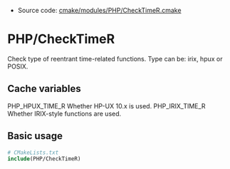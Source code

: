 <!-- This is auto-generated file. -->
* Source code: [cmake/modules/PHP/CheckTimeR.cmake](https://github.com/petk/php-build-system/blob/master/cmake/cmake/modules/PHP/CheckTimeR.cmake)

# PHP/CheckTimeR

Check type of reentrant time-related functions. Type can be: irix, hpux or
POSIX.

## Cache variables

  PHP_HPUX_TIME_R
    Whether HP-UX 10.x is used.
  PHP_IRIX_TIME_R
    Whether IRIX-style functions are used.

## Basic usage

```cmake
# CMakeLists.txt
include(PHP/CheckTimeR)
```
